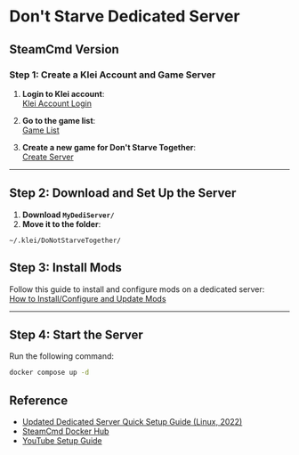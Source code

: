 # Don't Starve Dedicated Server  

## SteamCmd Version  

### Step 1: Create a Klei Account and Game Server  

1. **Login to Klei account**:  
   [Klei Account Login](https://accounts.klei.com/)  

2. **Go to the game list**:  
   [Game List](https://accounts.klei.com/account/game/list)  

3. **Create a new game for Don't Starve Together**:  
   [Create Server](https://accounts.klei.com/account/game/servers?game=DontStarveTogether)  

---

## Step 2: Download and Set Up the Server  

1. **Download `MyDediServer/`**  
2. **Move it to the folder**:  
```plaintext
~/.klei/DoNotStarveTogether/
```


## Step 3: Install Mods  

Follow this guide to install and configure mods on a dedicated server:  
[How to Install/Configure and Update Mods](https://forums.kleientertainment.com/forums/topic/63723-guide-how-to-installconfigure-and-update-mods-on-dedicated-server/)

---

## Step 4: Start the Server  

Run the following command:  
```sh
docker compose up -d
```

## Reference  
- [Updated Dedicated Server Quick Setup Guide (Linux, 2022)](https://forums.kleientertainment.com/forums/topic/140715-2022-updated-dedicated-server-quick-setup-guide-linux/)  
- [SteamCmd Docker Hub](https://hub.docker.com/r/steamcmd/steamcmd/tags)  
- [YouTube Setup Guide](https://www.youtube.com/watch?v=87az8KCmU04)  
